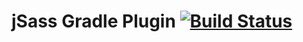 # jSass Gradle Plugin [![Build Status](https://travis-ci.org/freefair/jsass-gradle-plugin.svg?branch=master)](https://travis-ci.org/freefair/jsass-gradle-plugin)
